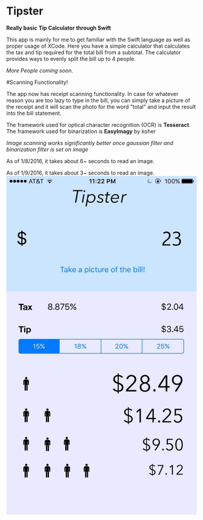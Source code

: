 # Tipster

**Really basic Tip Calculator through Swift**

This app is mainly for me to get familiar with the Swift language as well as proper usage of XCode. Here you have 
a simple calculator that calculates the tax and tip required for the total bill from a subtotal. The calculator provides
ways to evenly split the bill up to 4 people. 

*More People coming soon.*

#Scanning Functionality!

The app now has receipt scanning functionality. In case for whatever reason you are too lazy to type in the bill, you can simply take a picture of the receipt and it will scan the photo for the word "total" and input the result into the bill statement. 

The framework used for optical character recognition (OCR) is **Tesseract**.
The framework used for binarization is **EasyImagy** by koher

*Image scanning works significantly better once gaussian filter and binarization filter is set on image*

As of 1/8/2016, it takes about 6~ seconds to read an image.

As of 1/9/2016, it takes about 3~ seconds to read an image.
![Sample Image](https://github.com/jimmyjiji/Tipster/blob/master/Sample%20Tipster.jpg)

